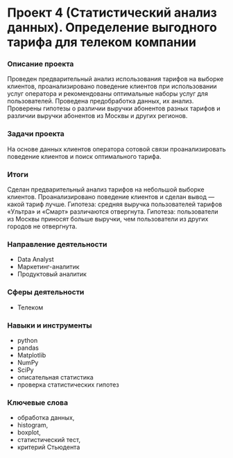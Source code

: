 # Проект 4 (Статистический анализ данных). Определение выгодного тарифа для телеком компании

### Описание проекта

Проведен предварительный анализ использования тарифов на выборке клиентов,
проанализировано поведение клиентов при использовании услуг оператора и
рекомендованы оптимальные наборы услуг для пользователей. Проведена предобработка
данных, их анализ. Проверены гипотезы о различии выручки абонентов разных тарифов и
различии выручки абонентов из Москвы и других регионов.

### Задачи проекта

На основе данных клиентов оператора сотовой связи проанализировать поведение клиентов и поиск оптимального тарифа.

### Итоги

Сделан предварительный анализ тарифов на небольшой выборке клиентов. Проанализировано поведение клиентов и сделан вывод — какой тариф лучше. Гипотеза: средняя выручка пользователей тарифов «Ультра» и «Смарт» различаются отвергнута. Гипотеза: пользователи из Москвы приносят больше выручки, чем пользователи из других городов не отвергнута.

### Направление деятельности

- Data Analyst
- Маркетинг-аналитик
- Продуктовый аналитик

### Сферы деятельности

- Телеком

### Навыки и инструменты

- python
- pandas
- Matplotlib
- NumPy
- SciPy
- описательная статистика
- проверка статистических гипотез

### Ключевые слова

- обработка данных, 
- histogram, 
- boxplot, 
- статистический тест,
- критерий Стьюдента


